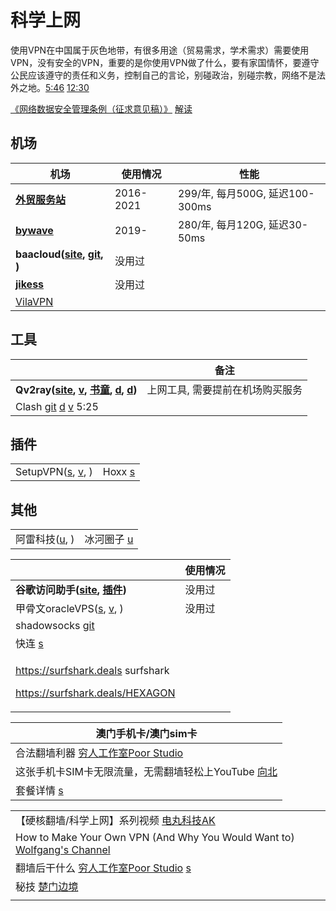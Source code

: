 # 科学上网

使用VPN在中国属于灰色地带，有很多用途（贸易需求，学术需求）需要使用VPN，没有安全的VPN，重要的是你使用VPN做了什么，要有家国情怀，要遵守公民应该遵守的责任和义务，控制自己的言论，别碰政治，别碰宗教，网络不是法外之地。[5:46](https://www.youtube.com/watch?v=OQQVzg1jPJc) [12:30](https://www.youtube.com/watch?v=44e\_rnvU1Pg)

[《网络数据安全管理条例（征求意见稿）》](http://www.cac.gov.cn/2021-11/14/c\_1638501991577898.htm)   [解读](https://www.youtube.com/watch?v=Y4IhpsdXeR4)

## 机场

| 机场                                                                                                       | 使用情况      | 性能                         |
| -------------------------------------------------------------------------------------------------------- | --------- | -------------------------- |
| [**外贸服务站**](https://waimaowork.me/auth/register?code=ZYXb)                                               | 2016-2021 | 299/年, 每月500G, 延迟100-300ms |
| [**bywave**](https://bywave.art/aff.php?aff=2614)                                                        | 2019-     | 280/年, 每月120G, 延迟30-50ms   |
| **baacloud(**[**site**](https://www.baacloud.com)**,** [**git**](https://github.com/baacloud/url)**, )** | 没用过       |                            |
| [**jikess**](http://www.jikess.in)                                                                       | 没用过       |                            |
| [VilaVPN](https://vilavpn.com)                                                                           |           |                            |

## 工具

|                                                                                                                                                                                                                                                                                       | 备注                |
| ------------------------------------------------------------------------------------------------------------------------------------------------------------------------------------------------------------------------------------------------------------------------------------- | ----------------- |
| **Qv2ray(**[**site**](https://qv2ray.net)**,** [**v**](https://www.youtube.com/watch?v=fyLFgycALj0)**,** [**书童**](https://xugaoxiang.com/2020/10/17/qv2ray/)**,** [**d**](https://github.com/Qv2ray/Qv2ray/releases/)**,** [**d**](https://github.com/v2fly/v2ray-core/releases)**)** | 上网工具, 需要提前在机场购买服务 |
| Clash [git](https://github.com/Dreamacro/clash) [d](https://github.com/Dreamacro/clash/releases) [v](https://www.youtube.com/watch?v=sL2kVWJ-JbI) 5:25                                                                                                                                |                   |

## 插件

|                                                                                                                                                                         |                                                                                                             |
| ----------------------------------------------------------------------------------------------------------------------------------------------------------------------- | ----------------------------------------------------------------------------------------------------------- |
| SetupVPN([s](https://chrome.google.com/webstore/detail/setupvpn-lifetime-free-vp/oofgbpoabipfcfjapgnbbjjaenockbdp), [v](https://www.youtube.com/watch?v=9y1NXrB0hpo), ) | Hoxx [s](https://chrome.google.com/webstore/detail/hoxx-vpn-proxy/nbcojefnccbanplpoffopkoepjmhgdgh/related) |

## 其他

|                                                                                 |                                                                              |
| ------------------------------------------------------------------------------- | ---------------------------------------------------------------------------- |
| 阿雷科技([u](https://www.youtube.com/channel/UCiLtBk8dChPldOho8uTZHhQ/playlists), ) | 冰河圈子 [u](https://www.youtube.com/channel/UCNAJdckJwmOquDon17juK3w/playlists) |

|                                                                                                                                                                                                              | 使用情况 |
| ------------------------------------------------------------------------------------------------------------------------------------------------------------------------------------------------------------ | ---- |
| **谷歌访问助手(**[**site**](https://www.ggfwzs.com)**,** [**插件**](https://chrome.google.com/webstore/detail/%E8%B0%B7%E6%AD%8C%E8%AE%BF%E9%97%AE%E5%8A%A9%E6%89%8B/fjbknnledpckpbjcglogolokonffggpc?hl=zh-CN)**)** | 没用过  |
| 甲骨文oracleVPS([s](https://www.oracle.com/cn/cloud/free/), [v](https://www.youtube.com/watch?v=cNL8\_4uUnGw), )                                                                                                | 没用过  |
| shadowsocks [git](https://github.com/shadowsocks)                                                                                                                                                            |      |
| 快连 [s](https://d132o2ux0nuv2m.cloudfront.net)                                                                                                                                                                |      |
| <p><a href="https://surfshark.deals">https://surfshark.deals</a>  surfshark</p><p><a href="https://surfshark.deals/HEXAGON">https://surfshark.deals/HEXAGON</a></p>                                          |      |

| 澳门手机卡/澳门sim卡                                                                   |
| ------------------------------------------------------------------------------ |
| 合法翻墙利器 [穷人工作室Poor Studio](https://www.youtube.com/watch?v=yJp3lX3cn0w)         |
| 这张手机卡SIM卡无限流量，无需翻墙轻松上YouTube [向北](https://www.youtube.com/watch?v=UxK-XgxLRm8) |
| 套餐详情 [s](https://www.1888.com.mo/help/detail?tabCode=EASYPLUS)                 |

|                                                                                                                         |
| ----------------------------------------------------------------------------------------------------------------------- |
| 【硬核翻墙/科学上网】系列视频 [电丸科技AK](https://www.youtube.com/playlist?list=PLqybz7NWybwUgR-S6m78tfd-lV4sBvGFG)                      |
| How to Make Your Own VPN (And Why You Would Want to) [Wolfgang's Channel](https://www.youtube.com/watch?v=gxpX\_mubz2A) |
| 翻墙后干什么 [穷人工作室Poor Studio](https://www.youtube.com/watch?v=ePbvZaiPx7g) [s](https://10beasts.net/recommend/)             |
| 秘技 [楚门边境](https://www.youtube.com/watch?v=If5ww0eN--M)                                                                  |
|                                                                                                                         |
